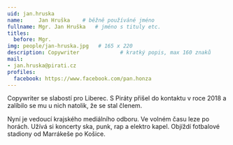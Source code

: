 ```yaml
---
uid: jan.hruska
name:     Jan Hruška  	# běžně používáné jméno
fullname: Mgr. Jan Hruška  	# jméno s tituly etc.
titles:
  before: Mgr.
img: people/jan-hruska.jpg   # 165 x 220
description: Copywriter           	# kratký popis, max 160 znaků
mail:
- jan.hruska@pirati.cz
profiles:
  facebook: https://www.facebook.com/pan.honza
---
```

Copywriter se slabostí pro Liberec. S Piráty přišel do kontaktu v roce 2018 a zalíbilo se mu u nich natolik, že se stal členem.

Nyní je vedoucí krajského mediálního odboru. Ve volném času leze po horách. Užívá si koncerty ska, punk, rap a elektro kapel. Objíždí fotbalové stadiony od Marrákeše po Košice.